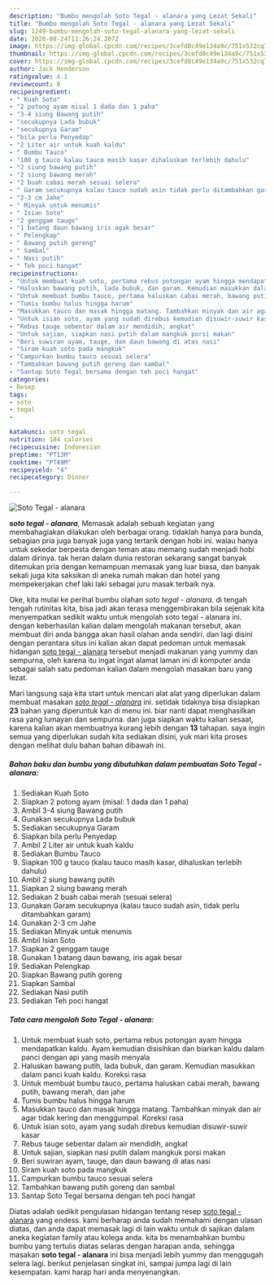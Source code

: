 ```yaml
---
description: "Bumbu mengolah Soto Tegal - alanara yang Lezat Sekali"
title: "Bumbu mengolah Soto Tegal - alanara yang Lezat Sekali"
slug: 1249-bumbu-mengolah-soto-tegal-alanara-yang-lezat-sekali
date: 2020-08-24T11:26:24.207Z
image: https://img-global.cpcdn.com/recipes/3cefd8c49e134a9c/751x532cq70/soto-tegal-alanara-foto-resep-utama.jpg
thumbnail: https://img-global.cpcdn.com/recipes/3cefd8c49e134a9c/751x532cq70/soto-tegal-alanara-foto-resep-utama.jpg
cover: https://img-global.cpcdn.com/recipes/3cefd8c49e134a9c/751x532cq70/soto-tegal-alanara-foto-resep-utama.jpg
author: Jack Henderson
ratingvalue: 4.1
reviewcount: 8
recipeingredient:
- " Kuah Soto"
- "2 potong ayam misal 1 dada dan 1 paha"
- "3-4 siung Bawang putih"
- "secukupnya Lada bubuk"
- "secukupnya Garam"
- "bila perlu Penyedap"
- "2 Liter air untuk kuah kaldu"
- " Bumbu Tauco"
- "100 g tauco kalau tauco masih kasar dihaluskan terlebih dahulu"
- "2 siung bawang putih"
- "2 siung bawang merah"
- "2 buah cabai merah sesuai selera"
- " Garam secukupnya kalau tauco sudah asin tidak perlu ditambahkan garam"
- "2-3 cm Jahe"
- " Minyak untuk menumis"
- " Isian Soto"
- "2 genggam tauge"
- "1 batang daun bawang iris agak besar"
- " Pelengkap"
- " Bawang putih goreng"
- " Sambal"
- " Nasi putih"
- " Teh poci hangat"
recipeinstructions:
- "Untuk membuat kuah soto, pertama rebus potongan ayam hingga mendapatkan kaldu. Ayam kemudian disisihkan dan biarkan kaldu dalam panci dengan api yang masih menyala"
- "Haluskan bawang putih, lada bubuk, dan garam. Kemudian masukkan dalam panci kuah kaldu. Koreksi rasa"
- "Untuk membuat bumbu tauco, pertama haluskan cabai merah, bawang putih, bawang merah, dan jahe"
- "Tumis bumbu halus hingga harum"
- "Masukkan tauco dan masak hingga matang. Tambahkan minyak dan air agar tidak kering dan menggumpal. Koreksi rasa"
- "Untuk isian soto, ayam yang sudah direbus kemudian disuwir-suwir kasar"
- "Rebus tauge sebentar dalam air mendidih, angkat"
- "Untuk sajian, siapkan nasi putih dalam mangkuk porsi makan"
- "Beri suwiran ayam, tauge, dan daun bawang di atas nasi"
- "Siram kuah soto pada mangkuk"
- "Campurkan bumbu tauco sesuai selera"
- "Tambahkan bawang putih goreng dan sambal"
- "Santap Soto Tegal bersama dengan teh poci hangat"
categories:
- Resep
tags:
- soto
- tegal
- 

katakunci: soto tegal  
nutrition: 184 calories
recipecuisine: Indonesian
preptime: "PT13M"
cooktime: "PT49M"
recipeyield: "4"
recipecategory: Dinner

---
```



![Soto Tegal - alanara](https://img-global.cpcdn.com/recipes/3cefd8c49e134a9c/751x532cq70/soto-tegal-alanara-foto-resep-utama.jpg)

<b><i>soto tegal - alanara</i></b>, Memasak adalah sebuah kegiatan yang membahagiakan dilakukan oleh berbagai orang. tidaklah hanya para bunda, sebagian pria juga banyak juga yang tertarik dengan hobi ini. walau hanya untuk sekedar berpesta dengan teman atau memang sudah menjadi hobi dalam dirinya. tak heran dalam dunia restoran sekarang sangat banyak ditemukan pria dengan kemampuan memasak yang luar biasa, dan banyak sekali juga kita saksikan di aneka rumah makan dan hotel yang mempekerjakan chef laki laki sebagai juru masak terbaik nya.

Oke, kita mulai ke perihal bumbu olahan <i>soto tegal - alanara</i>. di tengah tengah rutinitas kita, bisa jadi akan terasa menggembirakan bila sejenak kita menyempatkan sedikit waktu untuk mengolah soto tegal - alanara ini. dengan keberhasilan kalian dalam mengolah makanan tersebut, akan membuat diri anda bangga akan hasil olahan anda sendiri. dan lagi disini dengan perantara situs ini kalian akan dapat pedoman untuk memasak hidangan <u>soto tegal - alanara</u> tersebut menjadi makanan yang yummy dan sempurna, oleh karena itu ingat ingat alamat laman ini di komputer anda sebagai salah satu pedoman kalian dalam mengolah masakan baru yang lezat.




Mari langsung saja kita start untuk mencari alat alat yang diperlukan dalam membuat masakan <u><i>soto tegal - alanara</i></u> ini. setidak tidaknya bisa disiapkan <b>23</b> bahan yang diperuntuk kan di menu ini. biar nanti dapat menghasilkan rasa yang lumayan dan sempurna. dan juga siapkan waktu kalian sesaat, karena kalian akan membuatnya kurang lebih dengan <b>13</b> tahapan. saya ingin semua yang diperlukan sudah kita sediakan disini, yuk mari kita proses dengan melihat dulu bahan bahan dibawah ini.

<!--inarticleads1-->

##### Bahan baku dan bumbu yang dibutuhkan dalam pembuatan Soto Tegal - alanara:

1. Sediakan  Kuah Soto
1. Siapkan 2 potong ayam (misal: 1 dada dan 1 paha)
1. Ambil 3-4 siung Bawang putih
1. Gunakan secukupnya Lada bubuk
1. Sediakan secukupnya Garam
1. Siapkan bila perlu Penyedap
1. Ambil 2 Liter air untuk kuah kaldu
1. Sediakan  Bumbu Tauco
1. Siapkan 100 g tauco (kalau tauco masih kasar, dihaluskan terlebih dahulu)
1. Ambil 2 siung bawang putih
1. Siapkan 2 siung bawang merah
1. Sediakan 2 buah cabai merah (sesuai selera)
1. Gunakan  Garam secukupnya (kalau tauco sudah asin, tidak perlu ditambahkan garam)
1. Gunakan 2-3 cm Jahe
1. Sediakan  Minyak untuk menumis
1. Ambil  Isian Soto
1. Siapkan 2 genggam tauge
1. Gunakan 1 batang daun bawang, iris agak besar
1. Sediakan  Pelengkap
1. Siapkan  Bawang putih goreng
1. Siapkan  Sambal
1. Sediakan  Nasi putih
1. Sediakan  Teh poci hangat




<!--inarticleads2-->

##### Tata cara mengolah Soto Tegal - alanara:

1. Untuk membuat kuah soto, pertama rebus potongan ayam hingga mendapatkan kaldu. Ayam kemudian disisihkan dan biarkan kaldu dalam panci dengan api yang masih menyala
1. Haluskan bawang putih, lada bubuk, dan garam. Kemudian masukkan dalam panci kuah kaldu. Koreksi rasa
1. Untuk membuat bumbu tauco, pertama haluskan cabai merah, bawang putih, bawang merah, dan jahe
1. Tumis bumbu halus hingga harum
1. Masukkan tauco dan masak hingga matang. Tambahkan minyak dan air agar tidak kering dan menggumpal. Koreksi rasa
1. Untuk isian soto, ayam yang sudah direbus kemudian disuwir-suwir kasar
1. Rebus tauge sebentar dalam air mendidih, angkat
1. Untuk sajian, siapkan nasi putih dalam mangkuk porsi makan
1. Beri suwiran ayam, tauge, dan daun bawang di atas nasi
1. Siram kuah soto pada mangkuk
1. Campurkan bumbu tauco sesuai selera
1. Tambahkan bawang putih goreng dan sambal
1. Santap Soto Tegal bersama dengan teh poci hangat




Diatas adalah sedikit pengulasan hidangan tentang resep <u>soto tegal - alanara</u> yang endess. kami berharap anda sudah memahami dengan ulasan diatas, dan anda dapat memasak lagi di lain waktu untuk di sajikan dalam aneka kegiatan family atau kolega anda. kita bs menambahkan bumbu bumbu yang tertulis diatas selaras dengan harapan anda, sehingga masakan <b>soto tegal - alanara</b> ini bisa menjadi lebih yummy dan menggugah selera lagi. berikut penjelasan singkat ini, sampai jumpa lagi di lain kesempatan. kami harap hari anda menyenangkan.
